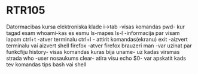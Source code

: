 # RTR105
Datormacibas kursa elektroniska klade
i->tab -visas komandas
pwd- kur tagad esam
whoami-kas es esmu
ls-mapes
ls-l -informacija par visam lapam
ctrl+t -atver terminalu
ctrl+l - attirit komandas(ekranu)
exit -aizvert terminalu vai aizvert shell
firefox -atver firefox brauzeri
man -var uzinat par funkcfiju
history- visas komandas kuras bija 
uname- uz kadas virsmas strada
who -user nosaukums
clear- atira visu
echo $0- var apskatit kads tev komandas tips bash vai shell

